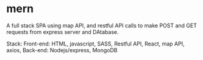 # mern
A full stack SPA using map API, and restful API calls to make POST and GET requests from express server and DAtabase.

Stack: Front-end: HTML, javascript, SASS, Restful API, React, map API, axios,
Back-end: Nodejs/express, MongoDB
